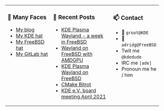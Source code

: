 
<table><tr>
  
<td valign="top" width="30%">
  
### 🙋 Many Faces

- [My blog](https://euroquis.nl/bobulate/)
- [My KDE hat](https://invent.kde.org/adridg)
- [My FreeBSD hat](https://wiki.freebsd.org/AdriaanDeGroot)
- [My GitLab hat](https://gitlab.com/adriaandegroot)
</td>

<td valign="top" width="40%">
  
### 💬 Recent Posts

<!-- BLOG-POST-LIST:START -->
- [KDE Plasma Wayland - a week in FreeBSD](https://euroquis.nl//kde/2021/05/09/wayland.html)
- [Wayland on FreeBSD with AMDGPU](https://euroquis.nl//kde/2021/05/01/wayland.html)
- [KDE Plasma Wayland on FreeBSD](https://euroquis.nl//kde/2021/04/30/wayland.html)
- [CMake Bitrot](https://euroquis.nl//blabla/2021/04/27/bitrot.html)
- [KDE e.V. board meeting April 2021](https://euroquis.nl//kde/2021/04/25/board.html)
<!-- BLOG-POST-LIST:END -->
</td>

<td valign="top" width="30%">
  
### 📫 Contact

- 📧 `groot@KDE`
- 📧 `adridg@FreeBSD`
- Twit me `@kdedude`
- IRC me `[ade]`
- Pronoun me he / him
</td>

</tr></table>
